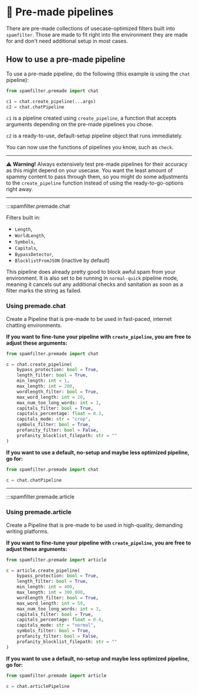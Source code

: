 # 🍰 Pre-made pipelines

There are pre-made collections of usecase-optimized filters built into `spamfilter`. Those are made to fit right into the environment they are made for and don't need additional setup in most cases.

## How to use a pre-made pipeline

To use a pre-made pipeline, do the following (this example is using the `chat` pipeline):

```python
from spamfilter.premade import chat

c1 = chat.create_pipeline(...args)
c2 = chat.chatPipeline
```

`c1` is a pipeline created using `create_pipeline`, a function that accepts arguments depending on the pre-made pipelines you chose.

`c2` is a ready-to-use, default-setup pipeline object that runs immediately.

You can now use the functions of pipelines you know, such as `check`.

---

⚠ **Warning!** Always extensively test pre-made pipelines for their accuracy as this might depend on your usecase. You want the least amount of spammy content to pass through them, so you might do some adjustments to the `create_pipeline` function instead of using the ready-to-go-options right away.

---

:::spamfilter.premade.chat

Filters built in:

- `Length`,
- `WorldLength`,
- `Symbols`,
- `Capitals`,
- `BypassDetector`,
- `BlocklistFromJSON` (inactive by default)

This pipeline does already pretty good to block awful spam from your environment. It is also set to be running in `normal-quick` pipeline mode, meaning it cancels out any additional checks and sanitation as soon as a filter marks the string as failed.

### Using premade.chat
Create a Pipeline that is pre-made to be used in fast-paced, internet chatting environments.

**If you want to fine-tune your pipeline with `create_pipeline`, you are free to adjust these arguments:**

```python
from spamfilter.premade import chat

c = chat.create_pipeline(
    bypass_protection: bool = True,
    length_filter: bool = True,
    min_length: int = 1,
    max_length: int = 200,
    wordlength_filter: bool = True,
    max_word_length: int = 20,
    max_num_too_long_words: int = 1,
    capitals_filter: bool = True,
    capitals_percentage: float = 0.3,
    capitals_mode: str = "crop",
    symbols_filter: bool = True,
    profanity_filter: bool = False,
    profanity_blocklist_filepath: str = ""
)
```

**If you want to use a default, no-setup and maybe less optimized pipeline, go for:**

```python
from spamfilter.premade import chat

c = chat.chatPipeline
```

---

:::spamfilter.premade.article

### Using premade.article
Create a Pipeline that is pre-made to be used in high-quality, demanding writing platforms.

**If you want to fine-tune your pipeline with `create_pipeline`, you are free to adjust these arguments:**

```python
from spamfilter.premade import article

c = article.create_pipeline(
    bypass_protection: bool = True,
    length_filter: bool = True,
    min_length: int = 400,
    max_length: int = 300_000,
    wordlength_filter: bool = True,
    max_word_length: int = 50,
    max_num_too_long_words: int = 3,
    capitals_filter: bool = True,
    capitals_percentage: float = 0.4,
    capitals_mode: str = "normal",
    symbols_filter: bool = True,
    profanity_filter: bool = False,
    profanity_blocklist_filepath: str = ""
)
```

**If you want to use a default, no-setup and maybe less optimized pipeline, go for:**

```python
from spamfilter.premade import article

c = chat.articlePipeline
```
